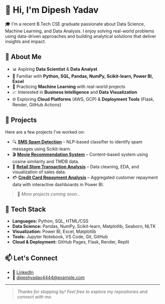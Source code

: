 # 👋 Hi, I'm Dipesh Yadav

🎓 I'm a recent B.Tech CSE graduate passionate about Data Science, Machine Learning, and Data Analysis. I enjoy solving real-world problems using data-driven approaches and building analytical solutions that deliver insights and impact.

## 🚀 About Me

- 📊 Aspiring **Data Scientist** & **Data Analyst**
- 🧠 Familiar with **Python, SQL, Pandas, NumPy, Scikit-learn, Power BI, Excel**
- 🤖 Practicing **Machine Learning** with real-world projects
- 📈 Interested in **Business Intelligence** and **Data Visualization**
- 🌐 Exploring **Cloud Platforms** (AWS, GCP) & **Deployment Tools** (Flask, Render, GitHub Actions)

## 💼 Projects

Here are a few projects I’ve worked on:

- 🔍 [**SMS Spam Detection**](#) – NLP-based classifier to identify spam messages using Scikit-learn.
- 🎬 [**Movie Recommendation System**](#) – Content-based system using cosine similarity and TMDB data.
- 🏪 [**Retail Store Transaction Analysis**](#) – Data cleaning, EDA, and visualization of sales data.
- 💳 [**Credit Card Repayment Analysis**](#) – Aggregated customer repayment data with interactive dashboards in Power BI.

> 📌 *More projects coming soon...*

## 🧰 Tech Stack

- **Languages:** Python, SQL, HTML/CSS
- **Data Science:** Pandas, NumPy, Scikit-learn, Matplotlib, Seaborn, NLTK
- **Visualization:** Power BI, Excel, Matplotlib
- **Tools:** Jupyter Notebook, VS Code, Git, GitHub
- **Cloud & Deployment:** GitHub Pages, Flask, Render, Replit

## 📫 Let's Connect

- 🔗 [LinkedIn](https://www.linkedin.com/in/dipesh-yadav-496739353/)  
- 📧 dipeshyadav4444@example.com  

---

> *Thanks for stopping by! Feel free to explore my repositories and connect with me.*
